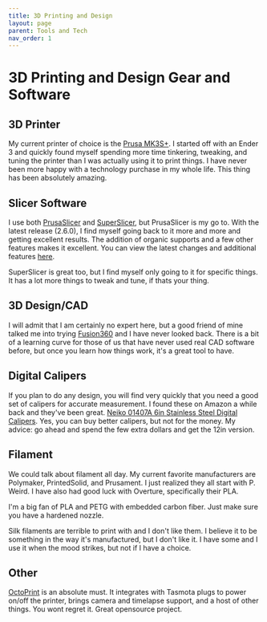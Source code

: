 ```yaml
---
title: 3D Printing and Design
layout: page
parent: Tools and Tech
nav_order: 1
---
```


# 3D Printing and Design Gear and Software

## 3D Printer
My current printer of choice is the [Prusa MK3S+](https://www.prusa3d.com/category/original-prusa-i3-mk3s/). I started off with an Ender 3 and quickly found myself spending more time tinkering, tweaking, and tuning the printer than I was actually using it to print things. I have never been more happy with a technology purchase in my whole life. This thing has been absolutely amazing. 

## Slicer Software
I use both [PrusaSlicer](https://github.com/prusa3d/PrusaSlicer/releases) and [SuperSlicer](https://github.com/supermerill/SuperSlicer), but PrusaSlicer is my go to. With the latest release (2.6.0), I find myself going back to it more and more and getting excellent results. The addition of organic supports and a few other features makes it excellent. You can view the latest changes and additional features [here](https://files.prusa3d.com/?latest=slicer-stable&lng=en).

SuperSlicer is great too, but I find myself only going to it for specific things. It has a lot more things to tweak and tune, if thats your thing.

## 3D Design/CAD
I will admit that I am certainly no expert here, but a good friend of mine talked me into trying [Fusion360](https://www.autodesk.com/products/fusion-360/personal) and I have never looked back. There is a bit of a learning curve for those of us that have never used real CAD software before, but once you learn how things work, it's a great tool to have. 

## Digital Calipers
If you plan to do any design, you will find very quickly that you need a good set of calipers for accurate measurement. I found these on Amazon a while back and they've been great. [Neiko 01407A 6in Stainless Steel Digital Calipers](https://www.amazon.com/Neiko-01407A-Electronic-Digital-Stainless/dp/B000GSLKIW/). Yes, you can buy better calipers, but not for the money. My advice: go ahead and spend the few extra dollars and get the 12in version.

## Filament
We could talk about filament all day. My current favorite manufacturers are Polymaker, PrintedSolid, and Prusament. I just realized they all start with P. Weird. I have also had good luck with Overture, specifically their PLA. 

I'm a big fan of PLA and PETG with embedded carbon fiber. Just make sure you have a hardened nozzle. 

Silk filaments are terrible to print with and I don't like them. I believe it to be something in the way it's manufactured, but I don't like it. I have some and I use it when the mood strikes, but not if I have a choice.

## Other
[OctoPrint](https://octoprint.org/) is an absolute must. It integrates with Tasmota plugs to power on/off the printer, brings camera and timelapse support, and a host of other things. You wont regret it. Great opensource project. 